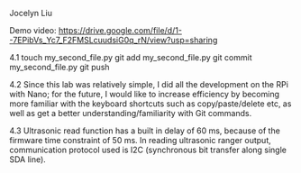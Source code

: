 Jocelyn Liu

Demo video: https://drive.google.com/file/d/1--7EPibVs_Yc7_F2FMSLcuudsiG0q_rN/view?usp=sharing 

4.1
	touch my_second_file.py
	git add my_second_file.py
	git commit my_second_file.py
	git push

4.2
	Since this lab was relatively simple, I did all the development on the RPi with Nano; for the future, I would like to increase efficiency by becoming more familiar with the keyboard shortcuts such as copy/paste/delete etc, as well as get a better understanding/familiarity with Git commands.

4.3
	Ultrasonic read function has a built in delay of 60 ms, because of the firmware time constraint of 50 ms. In reading ultrasonic ranger output, communication protocol used is I2C (synchronous bit transfer along single SDA line).

